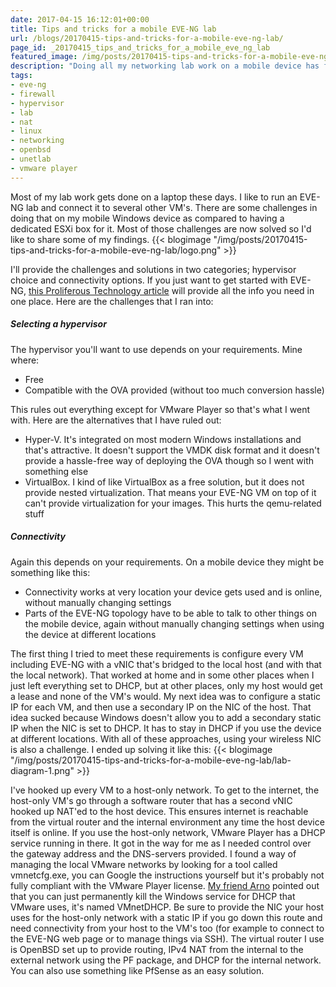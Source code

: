 ```yaml
---
date: 2017-04-15 16:12:01+00:00
title: Tips and tricks for a mobile EVE-NG lab
url: /blogs/20170415-tips-and-tricks-for-a-mobile-eve-ng-lab/
page_id: _20170415_tips_and_tricks_for_a_mobile_eve_ng_lab
featured_image: /img/posts/20170415-tips-and-tricks-for-a-mobile-eve-ng-lab/logo.png
description: "Doing all my networking lab work on a mobile device has faced me with some challenges. Most of them are now resolved so I'd like to share my findings."
tags:
- eve-ng
- firewall
- hypervisor
- lab
- nat
- linux
- networking
- openbsd
- unetlab
- vmware player
---
```


Most of my lab work gets done on a laptop these days. I like to run an EVE-NG lab and connect it to several other VM's. There are some challenges in doing that on my mobile Windows device as compared to having a dedicated ESXi box for it. Most of those challenges are now solved so I'd like to share some of my findings.
{{< blogimage "/img/posts/20170415-tips-and-tricks-for-a-mobile-eve-ng-lab/logo.png" >}}
<!-- more -->
I'll provide the challenges and solutions in two categories; hypervisor choice and connectivity options. If you just want to get started with EVE-NG, [this Proliferous Technology article](/blogs/20170411-setting-up-the-successor-to-unetlab-eve-ng/) will provide all the info you need in one place. Here are the challenges that I ran into:

##### Selecting a hypervisor
The hypervisor you'll want to use depends on your requirements. Mine where:

* Free
* Compatible with the OVA provided (without too much conversion hassle)

This rules out everything except for VMware Player so that's what I went with. Here are the alternatives that I have ruled out:

* Hyper-V. It's integrated on most modern Windows installations and that's attractive. It doesn't support the VMDK disk format and it doesn't provide a hassle-free way of deploying the OVA though so I went with something else
* VirtualBox. I kind of like VirtualBox as a free solution, but it does not provide nested virtualization. That means your EVE-NG VM on top of it can't provide virtualization for your images. This hurts the qemu-related stuff

##### Connectivity
Again this depends on your requirements. On a mobile device they might be something like this:

* Connectivity works at very location your device gets used and is online, without manually changing settings
* Parts of the EVE-NG topology have to be able to talk to other things on the mobile device, again without manually changing settings when using the device at different locations

The first thing I tried to meet these requirements is configure every VM including EVE-NG with a vNIC that's bridged to the local host (and with that the local network). That worked at home and in some other places when I just left everything set to DHCP, but at other places, only my host would get a lease and none of the VM's would.
My next idea was to configure a static IP for each VM, and then use a secondary IP on the NIC of the host. That idea sucked because Windows doesn't allow you to add a secondary static IP when the NIC is set to DHCP. It has to stay in DHCP if you use the device at different locations. With all of these approaches, using your wireless NIC is also a challenge. I ended up solving it like this:
{{< blogimage "/img/posts/20170415-tips-and-tricks-for-a-mobile-eve-ng-lab/lab-diagram-1.png" >}}

I've hooked up every VM to a host-only network. To get to the internet, the host-only VM's go through a software router that has a second vNIC hooked up NAT'ed to the host device. This ensures internet is reachable from the virtual router and the internal environment any time the host device itself is online. If you use the host-only network, VMware Player has a DHCP service running in there. It got in the way for me as I needed control over the gateway address and the DNS-servers provided. I found a way of managing the local VMware networks by looking for a tool called vmnetcfg.exe, you can Google the instructions yourself but it's probably not fully compliant with the VMware Player license. [My friend Arno](https://www.linkedin.com/in/arno-tilroe-59833427/) pointed out that you can just permanently kill the Windows service for DHCP that VMware uses, it's named VMnetDHCP. Be sure to provide the NIC your host uses for the host-only network with a static IP if you go down this route and need connectivity from your host to the VM's too (for example to connect to the EVE-NG web page or to manage things via SSH). The virtual router I use is OpenBSD set up to provide routing, IPv4 NAT from the internal to the external network using the PF package, and DHCP for the internal network. You can also use something like PfSense as an easy solution.

